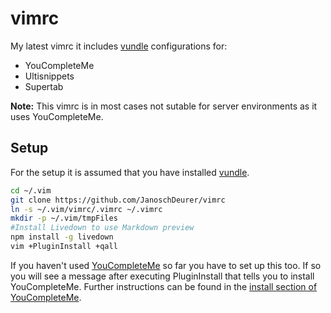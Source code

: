 # vimrc
My latest vimrc it includes [vundle](https://github.com/gmarik/Vundle.vim) configurations for:
* YouCompleteMe
* Ultisnippets
* Supertab

**Note:** This vimrc is in most cases not sutable for server environments as it uses YouCompleteMe.

## Setup
For the setup it is assumed that you have installed [vundle](https://github.com/gmarik/Vundle.vim).
```bash
cd ~/.vim
git clone https://github.com/JanoschDeurer/vimrc
ln -s ~/.vim/vimrc/.vimrc ~/.vimrc
mkdir -p ~/.vim/tmpFiles
#Install Livedown to use Markdown preview
npm install -g livedown
vim +PluginInstall +qall
```
If you haven't used [YouCompleteMe](https://github.com/Valloric/YouCompleteMe) so far you have to set up this too. If so you will see a message after executing PluginInstall that tells you to install YouCompleteMe. Further instructions can be found in the [install section of YouCompleteMe](https://github.com/Valloric/YouCompleteMe#ubuntu-linux-x64-super-quick-installation).

